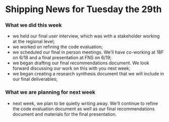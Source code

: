 # Shipping News for Tuesday the 29th

### What we did this week
- we held our final user interview, which was with a stakeholder working at the regional level;
- we worked on refining the code evaluation;
- we scheduled our final in person meetings. We'll have co-working at 18F on 6/18 and a final presentation at FNS on 6/19;
- we began drafting our final recommendations document. We look forward discussing our work on this with you next week;
- we began creating a research synthesis document that we will include in our final deliverables;

### What we are planning for next week

- next week, we plan to be quietly writing away. We'll continue to refine the code evaluation document as well as our final recommendations document and materials for the final presentation. 

